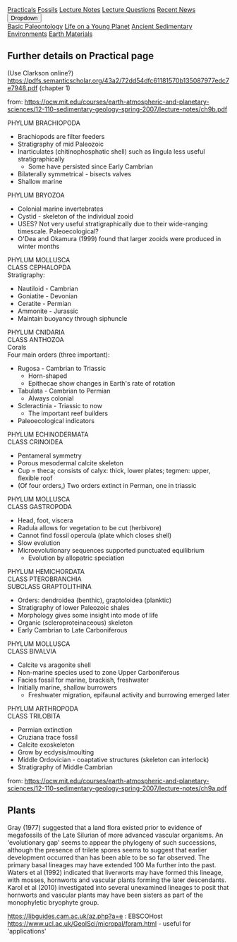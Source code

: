 <div class="navbar">
  <a href="Practicals">Practicals</a>
  <a href="fossils">Fossils</a>
  <a href="LectureNotes">Lecture Notes</a>
  <a href="LectureQs">Lecture Questions</a>
  <a href="RecentNews">Recent News</a>
  <div class="dropdown">
    <button class="dropbtn">Dropdown 
      <i class="fa fa-caret-down"></i>
    </button>
    <div class="dropdown-content">
      <a href="basicpaleo">Basic Paleontology</a>
      <a href="LYP">Life on a Young Planet</a>
      <a href="AncientSeds">Ancient Sedimentary Environments</a>
      <a href="EarthMaterials">Earth Materials</a>
    </div>
  </div> 
</div>



## Further details on Practical page

(Use Clarkson online?)
https://pdfs.semanticscholar.org/43a2/72dd54dfc61181570b135087977edc7e7948.pdf (chapter 1)

from: https://ocw.mit.edu/courses/earth-atmospheric-and-planetary-sciences/12-110-sedimentary-geology-spring-2007/lecture-notes/ch9b.pdf

PHYLUM BRACHIOPODA
* Brachiopods are filter feeders
* Stratigraphy of mid Paleozoic
* Inarticulates (chitinophosphatic shell) such as lingula less useful stratigraphically
  * Some have persisted since Early Cambrian
* Bilaterally symmetrical - bisects valves
* Shallow marine

PHYLUM BRYOZOA
* Colonial marine invertebrates
* Cystid - skeleton of the individual zooid
* USES? Not very useful stratigraphically due to their wide-ranging timescale. Paleoecological?
* O'Dea and Okamura (1999) found that larger zooids were produced in winter months

PHYLUM MOLLUSCA <br>
CLASS CEPHALOPDA<br>
Stratigraphy:
  * Nautiloid - Cambrian
  * Goniatite - Devonian
  * Ceratite - Permian
  * Ammonite - Jurassic
* Maintain buoyancy through siphuncle
  
PHYLUM CNIDARIA<br>
CLASS ANTHOZOA<br>
Corals<br>
Four main orders (three important):<br>
* Rugosa - Cambrian to Triassic
  * Horn-shaped
  * Epithecae show changes in Earth's rate of rotation
* Tabulata - Cambrian to Permian
  * Always colonial
* Scleractinia - Triassic to now
  * The important reef builders
* Paleoecological indicators

PHYLUM ECHINODERMATA <br>
CLASS CRINOIDEA
* Pentameral symmetry
* Porous mesodermal calcite skeleton
* Cup = theca; consists of calyx: thick, lower plates; tegmen: upper, flexible roof
* (Of four orders,) Two orders extinct in Perman, one in triassic

PHYLUM MOLLUSCA<br>
CLASS GASTROPODA
* Head, foot, viscera
* Radula allows for vegetation to be cut (herbivore)
* Cannot find fossil opercula (plate which closes shell)
* Slow evolution
* Microevolutionary sequences supported punctuated equilibrium
  * Evolution by allopatric speciation

PHYLUM HEMICHORDATA<br>
CLASS PTEROBRANCHIA <br>
SUBCLASS GRAPTOLITHINA
* Orders: dendroidea (benthic), graptoloidea (planktic)
* Stratigraphy of lower Paleozoic shales
* Morphology gives some insight into mode of life
* Organic (scleroproteinaceous) skeleton
* Early Cambrian to Late Carboniferous

PHYLUM MOLLUSCA<br>
CLASS BIVALVIA
* Calcite vs aragonite shell
* Non-marine species used to zone Upper Carboniferous
* Facies fossil for marine, brackish, freshwater
* Initially marine, shallow burrowers
  * Freshwater migration, epifaunal activity and burrowing emerged later
  
PHYLUM ARTHROPODA <br>
CLASS TRILOBITA
* Permian extinction
* Cruziana trace fossil
* Calcite exoskeleton
* Grow by ecdysis/moulting
* Middle Ordovician - coaptative structures (skeleton can interlock)
* Stratigraphy of Middle Cambrian

  
from: https://ocw.mit.edu/courses/earth-atmospheric-and-planetary-sciences/12-110-sedimentary-geology-spring-2007/lecture-notes/ch9a.pdf

## Plants
Gray (1977) suggested that a land flora existed prior to evidence of megafossils of the Late Silurian of more advanced vascular organisms. An 'evolutionary gap' seems to appear the phylogeny of such successions, although the presence of trilete spores seems to suggest that earlier development occurred than has been able to be so far observed. The primary basal lineages may have extended 100 Ma further into the past. Waters et al (1992) indicated that liverworts may have formed this lineage, with mosses, hornworts and vascular plants forming the later descendants. Karol et al (2010) investigated into several unexamined lineages to posit that hornworts and vascular plants may have been sisters as part of the monophyletic bryophyte group.

https://libguides.cam.ac.uk/az.php?a=e : EBSCOHost
https://www.ucl.ac.uk/GeolSci/micropal/foram.html - useful for 'applications'
